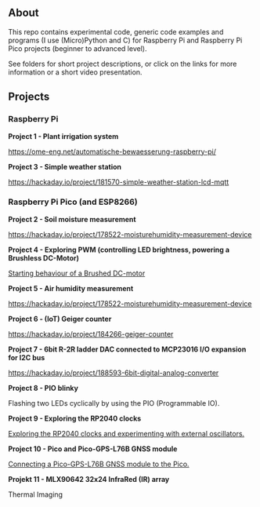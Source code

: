## About

This repo contains experimental code, generic code examples and programs (I use (Micro)Python and C) for Raspberry Pi and Raspberry Pi Pico projects (beginner to advanced level). 

See folders for short project descriptions, or click on the links for more information or a short video presentation.

## Projects

### Raspberry Pi

**Project 1 - Plant irrigation system**

https://ome-eng.net/automatische-bewaesserung-raspberry-pi/ 

**Project  3 - Simple weather station**

https://hackaday.io/project/181570-simple-weather-station-lcd-mqtt


### Raspberry Pi Pico (and ESP8266)

**Project 2 - Soil moisture measurement**

https://hackaday.io/project/178522-moisturehumidity-measurement-device

**Project 4 - Exploring PWM (controlling LED brightness, powering a Brushless DC-Motor)**

[Starting behaviour of a Brushed DC-motor](https://youtu.be/FptPwb1l7qU)

**Project 5 - Air humidity measurement**

https://hackaday.io/project/178522-moisturehumidity-measurement-device

**Project 6 - (IoT) Geiger counter**

https://hackaday.io/project/184266-geiger-counter

**Project 7 - 6bit R-2R ladder DAC connected to MCP23016 I/O expansion for I2C bus**

https://hackaday.io/project/188593-6bit-digital-analog-converter

**Project 8 - PIO blinky**

Flashing two LEDs cyclically by using the PIO (Programmable IO).

**Project 9 - Exploring the RP2040 clocks**

[Exploring the RP2040 clocks and experimenting with external oscillators.](https://youtu.be/lahF1O3cauM)

**Project 10 - Pico and Pico-GPS-L76B GNSS module**

[Connecting a Pico-GPS-L76B GNSS module to the Pico.](https://youtu.be/zbmgVNmPB1s)

**Projekt 11 - MLX90642 32x24 InfraRed (IR) array**

Thermal Imaging
